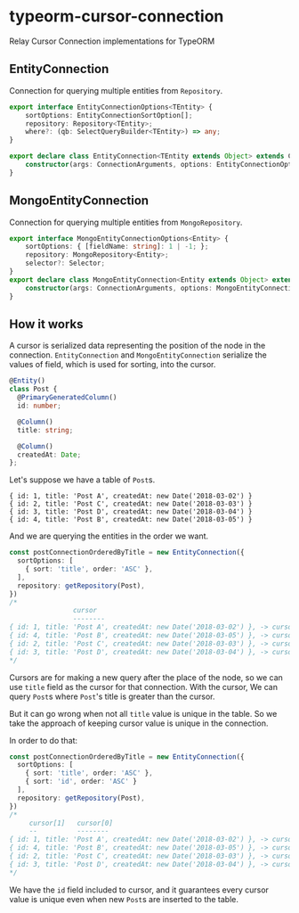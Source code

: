 # typeorm-cursor-connection

Relay Cursor Connection implementations for TypeORM


## EntityConnection

Connection for querying multiple entities from `Repository`.

```ts
export interface EntityConnectionOptions<TEntity> {
    sortOptions: EntityConnectionSortOption[];
    repository: Repository<TEntity>;
    where?: (qb: SelectQueryBuilder<TEntity>) => any;
}

export declare class EntityConnection<TEntity extends Object> extends Connection<TEntity, TEntity> {
    constructor(args: ConnectionArguments, options: EntityConnectionOptions<TEntity>);
}
```

## MongoEntityConnection

Connection for querying multiple entities from `MongoRepository`.

```ts
export interface MongoEntityConnectionOptions<Entity> {
    sortOptions: { [fieldName: string]: 1 | -1; };
    repository: MongoRepository<Entity>;
    selector?: Selector;
}
export declare class MongoEntityConnection<Entity extends Object> extends Connection<Entity, Entity> {
    constructor(args: ConnectionArguments, options: MongoEntityConnectionOptions<Entity>);
}
```

## How it works

A cursor is serialized data representing the position of the node in the connection.
`EntityConnection` and `MongoEntityConnection` serialize the values of field, which is used for sorting, into the cursor.

```ts
@Entity()
class Post {
  @PrimaryGeneratedColumn()
  id: number;

  @Column()
  title: string;

  @Column()
  createdAt: Date;
};
```

Let's suppose we have a table of `Post`s.

```
{ id: 1, title: 'Post A', createdAt: new Date('2018-03-02') }
{ id: 2, title: 'Post C', createdAt: new Date('2018-03-03') }
{ id: 3, title: 'Post D', createdAt: new Date('2018-03-04') }
{ id: 4, title: 'Post B', createdAt: new Date('2018-03-05') }
```

And we are querying the entities in the order we want.

```ts
const postConnectionOrderedByTitle = new EntityConnection({
  sortOptions: [
    { sort: 'title', order: 'ASC' },
  ],
  repository: getRepository(Post),
})
/*
                cursor
                --------
{ id: 1, title: 'Post A', createdAt: new Date('2018-03-02') }, -> cursor: ['Post A']
{ id: 4, title: 'Post B', createdAt: new Date('2018-03-05') }, -> cursor: ['Post B']
{ id: 2, title: 'Post C', createdAt: new Date('2018-03-03') }, -> cursor: ['Post C']
{ id: 3, title: 'Post D', createdAt: new Date('2018-03-04') }, -> cursor: ['Post D']
*/
```

Cursors are for making a new query after the place of the node,
so we can use `title` field as the cursor for that connection.
With the cursor, We can query `Post`s where `Post`'s title is greater than the cursor.

But it can go wrong when not all `title` value is unique in the table.
So we take the approach of keeping cursor value is unique in the connection.

In order to do that:

```ts
const postConnectionOrderedByTitle = new EntityConnection({
  sortOptions: [
    { sort: 'title', order: 'ASC' },
    { sort: 'id', order: 'ASC' }
  ],
  repository: getRepository(Post),
})
/*
     cursor[1]   cursor[0]
     --          --------
{ id: 1, title: 'Post A', createdAt: new Date('2018-03-02') }, -> cursor: ['Post A', 1]
{ id: 4, title: 'Post B', createdAt: new Date('2018-03-05') }, -> cursor: ['Post B', 4]
{ id: 2, title: 'Post C', createdAt: new Date('2018-03-03') }, -> cursor: ['Post C', 2]
{ id: 3, title: 'Post D', createdAt: new Date('2018-03-04') }, -> cursor: ['Post D', 3]
*/
```

We have the `id` field included to cursor, and it guarantees every cursor value is unique even when
new `Post`s are inserted to the table.
